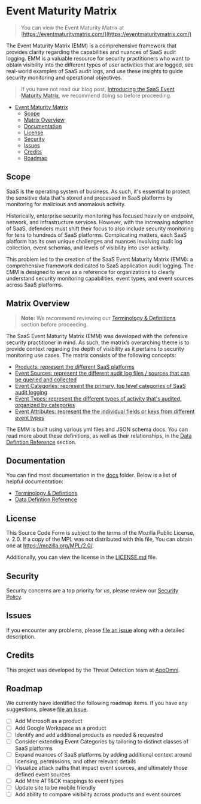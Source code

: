 # Event Maturity Matrix

> You can view the Event Maturity Matrix at [https://eventmaturitymatrix.com/](https://eventmaturitymatrix.com/)

The Event Maturity Matrix (EMM) is a comprehensive framework that provides clarity regarding the capabilities and nuances of SaaS audit logging. EMM is a valuable resource for security practitioners who want to obtain visibility into the different types of user activities that are logged, see real-world examples of SaaS audit logs, and use these insights to guide security monitoring and operational objectives.

> If you have not read our blog post, [Introducing the SaaS Event Maturity Matrix](https://appomni.com/blog_post/introducing-the-saas-event-maturity-matrix), we recommend doing so before proceeding.

- [Event Maturity Matrix](#event-maturity-matrix)
  - [Scope](#scope)
  - [Matrix Overview](#matrix-overview)
  - [Documentation](#documentation)
  - [License](#license)
  - [Security](#security)
  - [Issues](#issues)
  - [Credits](#credits)
  - [Roadmap](#roadmap)

## Scope

SaaS is the operating system of business. As such, it's essential to protect the sensitive data that's stored and processed in SaaS platforms by monitoring for malicious and anomalous activity.

Historically, enterprise security monitoring has focused heavily on endpoint, network, and infrastructure services. However, with the increasing adoption of SaaS, defenders must shift their focus to also include security monitoring for tens to hundreds of SaaS platforms. Complicating matters, each SaaS platform has its own unique challenges and nuances involving audit log collection, event schemas, and levels of visibility into user activity.

This problem led to the creation of the SaaS Event Maturity Matrix (EMM): a comprehensive framework dedicated to SaaS application audit logging. The EMM is designed to serve as a reference for organizations to clearly understand security monitoring capabilities, event types, and event sources across SaaS platforms.

## Matrix Overview

> **Note:** We recommend reviewing our [Terminology & Definitions](./docs/terminology.md) section before proceeding.

The SaaS Event Maturity Matrix (EMM) was developed with the defensive security practitioner in mind. As such, the matrix’s overarching theme is to provide context regarding the depth of visibility as it pertains to security monitoring use cases. The matrix consists of the following concepts:

* [Products: represent the different SaaS platforms](./docs/data-defintion-reference.md#products)
* [Event Sources: represent the different audit log files / sources that can be queried and collected](./docs/data-defintion-reference.md#event-sources)
* [Event Categories: represent the primary, top level categories of SaaS audit logging](./docs/data-defintion-reference.md#event-categories)
* [Event Types: represent the different types of activity that's audited, organized by categories](./docs/data-defintion-reference.md#event-types)
* [Event Attributes: represent the the individual fields or keys from different event types](./docs/data-defintion-reference.md#event-attributes)

The EMM is built using various yml files and JSON schema docs. You can read more about these definitions, as well as their relationships, in the [Data Defintion Reference](./docs/data-defintion-reference.md) section.

## Documentation

You can find most documentation in the [docs](./docs/) folder. Below is a list of helpful documentation:

* [Terminology & Defintions](./docs/terminology.md)
* [Data Defintion Reference](./docs/data-defintion-reference.md)

## License

This Source Code Form is subject to the terms of the Mozilla Public
License, v. 2.0. If a copy of the MPL was not distributed with this
file, You can obtain one at https://mozilla.org/MPL/2.0/.

Additionally, you can view the license in the [LICENSE.md](./LICENSE.md) file.

## Security

Security concerns are a top priority for us, please review our [Security Policy](SECURITY.md).

## Issues

If you encounter any problems,
please [file an issue](https://github.com/appomni/event_maturity_matrix/issues/new) along with a detailed description.

## Credits

This project was developed by the Threat Detection team at [AppOmni](https://appomni.com).

## Roadmap

We currently have identified the following roadmap items. If you have any suggestions, please [file an issue](https://github.com/appomni/event-maturity-matrix/issues/new).

* [ ] Add Microsoft as a product
* [ ] Add Google Workspace as a product
* [ ] Identify and add additional products as needed & requested
* [ ] Consider extending Event Categories by tailoring to distinct classes of SaaS platforms
* [ ] Expand nuances of SaaS platforms by adding additional context around licensing, permissions, and other relevant details
* [ ] Visualize attack paths that impact event sources, and ultimately those defined event sources
* [ ] Add Mitre ATT&CK mappings to event types
* [ ] Update site to be mobile friendly
* [ ] Add ability to compare visibility across products and event sources
